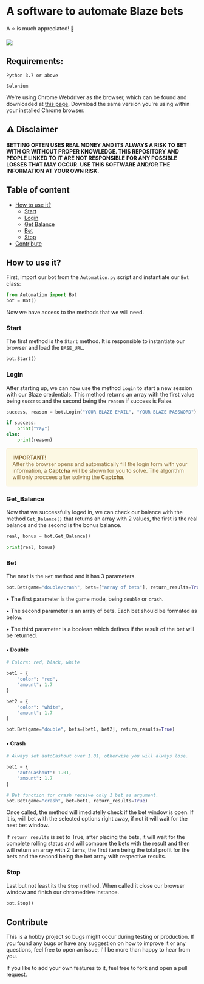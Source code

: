# A software to automate Blaze bets

A :star: is much appreciated! 🥰

<a href="https://www.buymeacoffee.com/crimsonsunrise" target="_blank"><img src="https://www.buymeacoffee.com/assets/img/custom_images/purple_img.png"/></a>

## Requirements:

```Python 3.7 or above```

```Selenium```

We're using Chrome Webdriver as the browser, which can be found and downloaded at [this page](https://chromedriver.chromium.org/downloads). Download the same version you're using within your installed Chrome browser.

## :warning: Disclaimer

#### BETTING OFTEN USES REAL MONEY AND ITS ALWAYS A RISK TO BET WITH OR WITHOUT PROPER KNOWLEDGE. THIS REPOSITORY AND PEOPLE LINKED TO IT ARE NOT RESPONSIBLE FOR ANY POSSIBLE LOSSES THAT MAY OCCUR. USE THIS SOFTWARE AND/OR THE INFORMATION AT YOUR OWN RISK.

## Table of content

* [How to use it?](#how-to)
    * [Start](#start)
    * [Login](#login)
    * [Get Balance](#get-balance)
    * [Bet](#bet)
    * [Stop](#stop)
* [Contribute](#contribute)

<a name="how-to"></a>
## How to use it?

First, import our bot from the ```Automation.py``` script and instantiate our ```Bot``` class:

```python
from Automation import Bot
bot = Bot()
```

Now we have access to the methods that we will need.

<a name="start"></a>
### Start

The first method is the ```Start``` method. It is responsible to instantiate our browser and load the ```BASE_URL```.

```python
bot.Start()
```

<!-- We can set the browser to be headless or not with the ```headless``` parameter. -->

<a name="login"></a>
### Login

After starting up, we can now use the method ```Login``` to start a new session with our Blaze credentials. This method returns an array with the first value being ```success``` and the second being the ```reason``` if success is False.

```python
success, reason = bot.Login("YOUR BLAZE EMAIL", "YOUR BLAZE PASSWORD")

if success:
    print("Yay")
else:
    print(reason)
```

<div style="padding: 15px; border: 1px solid transparent; border-color: transparent; margin-bottom: 20px; border-radius: 4px; color: #8a6d3b;; background-color: #fcf8e3; border-color: #faebcc;">
<b>IMPORTANT!</b><br/>
After the browser opens and automatically fill the login form with your information, a <b>Captcha</b> will be shown for you to solve. The algorithm will only proccees after solving the <b>Captcha</b>.
</div>

<a name="get-balance"></a>
### Get_Balance

Now that we successfully loged in, we can check our balance with the method ```Get_Balance()``` that returns an array with 2 values, the first is the real balance and the second is the bonus balance.

```python
real, bonus = bot.Get_Balance()

print(real, bonus)
```

<a name="bet"></a>
### Bet

The next is the ```Bet``` method and it has 3 parameters.

```python
bot.Bet(game="double/crash", bets=["array of bets"], return_results=True/False)
```

• The first parameter is the game mode, being `double` or `crash`.

• The second parameter is an array of bets. Each bet should be formated as below.

• The third parameter is a boolean which defines if the result of the bet will be returned.



#### • Double


```python
# Colors: red, black, white

bet1 = {
    "color": "red",
    "amount": 1.7
}

bet2 = {
    "color": "white",
    "amount": 1.7
}

bot.Bet(game="double", bets=[bet1, bet2], return_results=True)
```

#### • Crash

```python
# Always set autoCashout over 1.01, otherwise you will always lose.

bet1 = {
    "autoCashout": 1.01,
    "amount": 1.7
}

# Bet function for crash receive only 1 bet as argument.
bot.Bet(game="crash", bet=bet1, return_results=True)
```

Once called, the method will imediatelly check if the bet window is open. If it is, will bet with the selected options right away, if not it will wait for the next bet window.

If ```return_results``` is set to True, after placing the bets, it will wait for the complete rolling status and will compare the bets with the result and then will return an array with 2 items, the first item being the total profit for the bets and the second being the bet array with respective results.

<a name="stop"></a>
### Stop

Last but not least its the ```Stop``` method. When called it close our browser window and finish our chromedrive instance.

```python
bot.Stop()
```

<a name="contribute"></a>
## Contribute

This is a hobby project so bugs might occur during testing or production. If you found any bugs or have any suggestion on how to improve it or any questions, feel free to open an issue, I'll be more than happy to hear from you.

If you like to add your own features to it, feel free to fork and open a pull request.